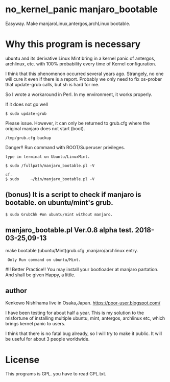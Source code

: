 # no_kernel_panic manjaro_bootable
Easyway. Make manjaroLinux,antergos,archLinux bootable.

# Why this program is necessary

ubuntu and its derivative Linux Mint bring in a kernel panic of antergos, archlinux, etc. with 100% probability every time of Kernel configuration.

I think that this phenomenon occurred several years ago. Strangely, no one will cure it even if there is a report. Probably we only need to fix os-prober that update-grub calls, but sh is hard for me.

So I wrote a workaround in Perl. In my environment, it works properly.

If it does not go well
```
$ sudo update-grub
```
Please issue. However, it can only be returned to grub.cfg where the original manjaro does not start (boot).
```
/tmp/grub.cfg backup
```
Danger!! Run command with ROOT/Superuser privileges. 
```
type in terminal on Ubuntu/LinuxMint.

$ sudo /fullpath/manjaro_bootable.pl -V 

cf.
$ sudo     ~/bin/manjaro_bootable.pl -V 

```
## (bonus) It is a script to check if manjaro is bootable. on ubuntu/mint's grub.
```
$ sudo GrubChk #on ubuntu/mint without manjaro.

```

## manjaro_bootable.pl Ver.0.8 alpha test. 2018-03-25,09-13
 make bootable (ubuntu/Mint)grub.cfg ,manjaro/archlinux entry.
```
 Only Run command on ubuntu/Mint.
``` 
 
#!! Better Practice!! You may install your bootloader at manjaro partation.
And shall be given Happy, a little.
 
## author
Kenkowo Nishihama live in Osaka,Japan.
https://poor-user.blogspot.com/

I have been testing for about half a year. This is my solution to the misfortune of installing multiple ubuntu, mint, antergos, archlinux etc, which brings kernel panic to users.

I think that there is no fatal bug already, so I will try to make it public. It will be useful for about 3 people worldwide.

# License

This programs is GPL. you have to read GPL.txt.

